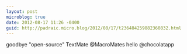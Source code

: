 ```yaml
---
layout: post
microblog: true
date: 2012-08-17 11:26 -0400
guid: http://padraic.micro.blog/2012/08/17/t236484259882360832.html
---
```

goodbye "open-source" TextMate @MacroMates hello @chocolatapp
